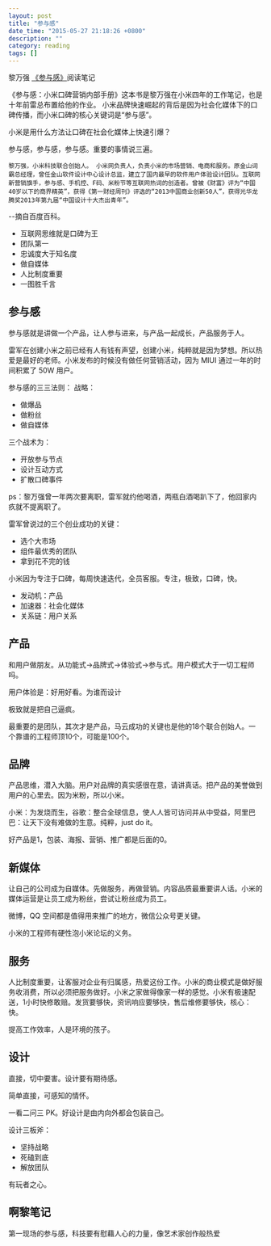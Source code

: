 ```yaml
---
layout: post
title: "参与感"
date_time: "2015-05-27 21:18:26 +0800"
description: ""
category: reading
tags: []
---
```


黎万强 [《参与感》](http://book.douban.com/subject/25942507/)阅读笔记

《参与感：小米口碑营销内部手册》这本书是黎万强在小米四年的工作笔记，也是十年前雷总布置给他的作业。 小米品牌快速崛起的背后是因为社会化媒体下的口碑传播，而小米口碑的核心关键词是“参与感”。

小米是用什么方法让口碑在社会化媒体上快速引爆？

参与感，参与感，参与感。重要的事情说三遍。

	黎万强，小米科技联合创始人。 小米网负责人，负责小米的市场营销、电商和服务。原金山词霸总经理，曾任金山软件设计中心设计总监，建立了国内最早的软件用户体验设计团队。互联网新营销旗手，参与感、手机控、F码、米粉节等互联网热词的创造者。曾被《财富》评为“中国40岁以下的商界精英”，获得《第一财经周刊》评选的“2013中国商业创新50人”，获得光华龙腾奖2013年第九届“中国设计十大杰出青年”。

--摘自百度百科。

- 互联网思维就是口碑为王
- 团队第一
- 忠诚度大于知名度
- 做自媒体
- 人比制度重要
- 一图胜千言

参与感
----

参与感就是讲做一个产品，让人参与进来，与产品一起成长，产品服务于人。

雷军在创建小米之前已经有人有钱有声望，创建小米，纯粹就是因为梦想。所以热爱是最好的老师。小米发布的时候没有做任何营销活动，因为 MIUI 通过一年的时间积累了 50W 用户。

参与感的三三法则：
战略：

- 做爆品
- 做粉丝
- 做自媒体

三个战术为：

- 开放参与节点
- 设计互动方式
- 扩散口碑事件

ps：黎万强曾一年两次要离职，雷军就约他喝酒，两瓶白酒喝趴下了，他回家内疚就不提离职了。

雷军曾说过的三个创业成功的关键：

- 选个大市场
- 组件最优秀的团队
- 拿到花不完的钱

小米因为专注于口碑，每周快速迭代，全员客服。专注，极致，口碑，快。

- 发动机：产品
- 加速器：社会化媒体
- 关系链：用户关系

产品
----

和用户做朋友。从功能式->品牌式->体验式->参与式。用户模式大于一切工程师吗。

用户体验是：好用好看。为谁而设计

极致就是把自己逼疯。

最重要的是团队，其次才是产品，马云成功的关键也是他的18个联合创始人。一个靠谱的工程师顶10个，可能是100个。

品牌
----

产品思维，潜入大脑。用户对品牌的真实感很在意，请讲真话。把产品的美誉做到用户的心里去。因为米粉，所以小米。

小米：为发烧而生，谷歌：整合全球信息，使人人皆可访问并从中受益，阿里巴巴：让天下没有难做的生意。纯粹，just do it。

好产品是1，包装、海报、营销、推广都是后面的0。

新媒体
----
让自己的公司成为自媒体。先做服务，再做营销。内容品质最重要讲人话。小米的媒体运营是让员工成为粉丝，尝试让粉丝成为员工。

微博，QQ 空间都是值得用来推广的地方，微信公众号更关键。

小米的工程师有硬性泡小米论坛的义务。

服务
----

人比制度重要，让客服对企业有归属感，热爱这份工作。小米的商业模式是做好服务收消费，所以必须把服务做好。小米之家做得像家一样的感觉。小米有极速配送，1小时快修敢赔。发货要够快，资讯响应要够快，售后维修要够快，核心：快。

提高工作效率，人是环境的孩子。

设计
----

直接，切中要害。设计要有期待感。

简单直接，可感知的情怀。

一看二问三 PK。好设计是由内向外都会包装自己。

设计三板斧：

- 坚持战略
- 死磕到底
- 解放团队

有玩者之心。

啊黎笔记
----

第一现场的参与感，科技要有慰藉人心的力量，像艺术家创作般热爱